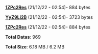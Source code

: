 [**1ZPc2Res**](/data/1ZPc2Res.txt) (21/12/22 - 02:54)- 884 bytes

[**YyZ9Lj2B**](/data/YyZ9Lj2B.txt) (21/12/22 - 02:54)- 3723 bytes

[**1ZPc2Res**](/data/1ZPc2Res.txt) (21/12/22 - 02:54)- 884 bytes

**Total Datas**: 969

**Total Size**: 6.18 MB / 6.2 MB